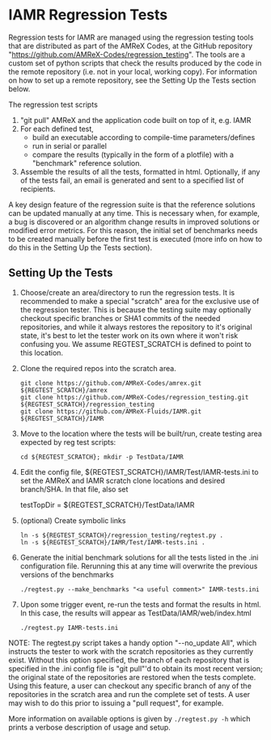 <!--
SPDX-FileCopyrightText: 2018 - 2023 Berkeley Lab

SPDX-License-Identifier: LicenseRef-OpenSource
-->

# IAMR Regression Tests

Regression tests for IAMR are managed using the regression testing
tools that are distributed as part of the AMReX Codes, at the GitHub
repository "https://github.com/AMReX-Codes/regression_testing".  The
tools are a custom set of python scripts that check the results produced
by the code in the remote repository (i.e. not in your local, working
copy).  For information on how to set up a remote repository, see the
Setting Up the Tests section below.

The regression test scripts
1. "git pull" AMReX and the application code built on top of it, e.g.
   IAMR 
2. For each defined test,
   * build an executable according to compile-time parameters/defines
   * run in serial or parallel
   * compare the results (typically in the form of a plotfile) with a
      "benchmark" reference solution.
3. Assemble the results of all the tests, formatted in html.
   Optionally, if any of the tests fail, an email is generated and sent
   to a specified list of recipients.

A key design feature of the regression suite is that the reference
solutions can be updated manually at any time.  This is necessary
when, for example, a bug is discovered or an algorithm change results
in improved solutions or modified error metrics.  For this reason, the
initial set of benchmarks needs to be created manually before the first
test is executed (more info on how to do this in the Setting Up the
Tests section).


## Setting Up the Tests

1. Choose/create an area/directory to run the regression tests.  It is
recommended to make a special "scratch" area for the exclusive use of
the regression tester.  This is because the testing suite may optionally
checkout specific branches or SHA1 commits of the needed repositories,
and while it always restores the repository to it's original state, it's
best to let the tester work on its own where it won't risk confusing
you.  We assume REGTEST_SCRATCH is defined to point to this location.

2. Clone the required repos into the scratch area.

    ```
    git clone https://github.com/AMReX-Codes/amrex.git ${REGTEST_SCRATCH}/amrex
    git clone https://github.com/AMReX-Codes/regression_testing.git ${REGTEST_SCRATCH}/regression_testing
    git clone https://github.com/AMReX-Fluids/IAMR.git ${REGTEST_SCRATCH}/IAMR
    ```

3.  Move to the location where the tests will be built/run, create
testing area expected by reg test scripts:

    ```
    cd ${REGTEST_SCRATCH}; mkdir -p TestData/IAMR
    ```

4.  Edit the config file, ${REGTEST_SCRATCH}/IAMR/Test/IAMR-tests.ini
to set the AMReX and IAMR scratch clone locations and desired branch/SHA.
In that file, also set

     testTopDir =  ${REGTEST_SCRATCH}/TestData/IAMR

5. (optional) Create symbolic links 
    ```
    ln -s ${REGTEST_SCRATCH}/regression_testing/regtest.py .
    ln -s ${REGTEST_SCRATCH}/IAMR/Test/IAMR-tests.ini .
    ```

6.  Generate the initial benchmark solutions for all the tests listed
in the .ini configuration file.  Rerunning this at any time will
overwrite the previous versions of the benchmarks

    ```
    ./regtest.py --make_benchmarks "<a useful comment>" IAMR-tests.ini
    ```

5. Upon some trigger event, re-run the tests and format the results in
html.  In this case, the results will appear as
TestData/IAMR/web/index.html

    ```
    ./regtest.py IAMR-tests.ini
    ```

NOTE: The regtest.py script takes a handy option "--no_update All",
which instructs the tester to work with the scratch repositories as
they currently exist.  Without this option specified, the branch of
each repository that is specified in the .ini config file is "git
pull"'d to obtain its most recent version; the original state of the
repositories are restored when the tests complete.  Using this
feature, a user can checkout any specific branch of any of the
repositories in the scratch area and run the complete set of tests.  A
user may wish to do this prior to issuing a "pull request", for
example.

More information on available options is given by
    ```
    ./regtest.py -h
    ```
which prints a verbose description of usage and setup. 
